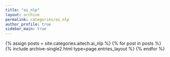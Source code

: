 ```yaml
---
title: "ai_nlp"
layout: archive
permalink: categories/ai_nlp
author_profile: true
sidebar_main: true
---
```



{% assign posts = site.categories.aitech.ai_nlp %}
{% for post in posts %} {% include archive-single2.html type=page.entries_layout %} {% endfor %}
